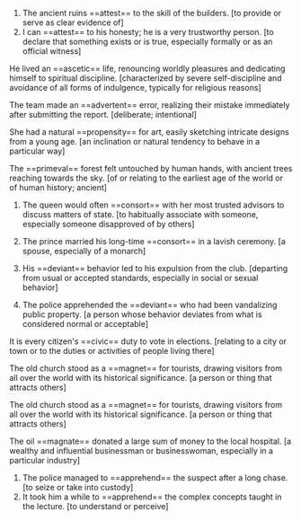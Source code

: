 1. The ancient ruins ==attest== to the skill of the builders. [to provide or serve as clear evidence of]
2. I can ==attest== to his honesty; he is a very trustworthy person. [to declare that something exists or is true, especially formally or as an official witness]

He lived an ==ascetic== life, renouncing worldly pleasures and dedicating himself to spiritual discipline. [characterized by severe self-discipline and avoidance of all forms of indulgence, typically for religious reasons]

The team made an ==advertent== error, realizing their mistake immediately after submitting the report. [deliberate; intentional]

She had a natural ==propensity== for art, easily sketching intricate designs from a young age. [an inclination or natural tendency to behave in a particular way]

The ==primeval== forest felt untouched by human hands, with ancient trees reaching towards the sky. [of or relating to the earliest age of the world or of human history; ancient]

1. The queen would often ==consort== with her most trusted advisors to discuss matters of state. [to habitually associate with someone, especially someone disapproved of by others]
    
2. The prince married his long-time ==consort== in a lavish ceremony. [a spouse, especially of a monarch]
    
3. His ==deviant== behavior led to his expulsion from the club. [departing from usual or accepted standards, especially in social or sexual behavior]
    
4. The police apprehended the ==deviant== who had been vandalizing public property. [a person whose behavior deviates from what is considered normal or acceptable]
    

It is every citizen's ==civic== duty to vote in elections. [relating to a city or town or to the duties or activities of people living there]

The old church stood as a ==magnet== for tourists, drawing visitors from all over the world with its historical significance. [a person or thing that attracts others]

The old church stood as a ==magnet== for tourists, drawing visitors from all over the world with its historical significance. [a person or thing that attracts others]

The oil ==magnate== donated a large sum of money to the local hospital. [a wealthy and influential businessman or businesswoman, especially in a particular industry]

1. The police managed to ==apprehend== the suspect after a long chase. [to seize or take into custody]
2. It took him a while to ==apprehend== the complex concepts taught in the lecture. [to understand or perceive]